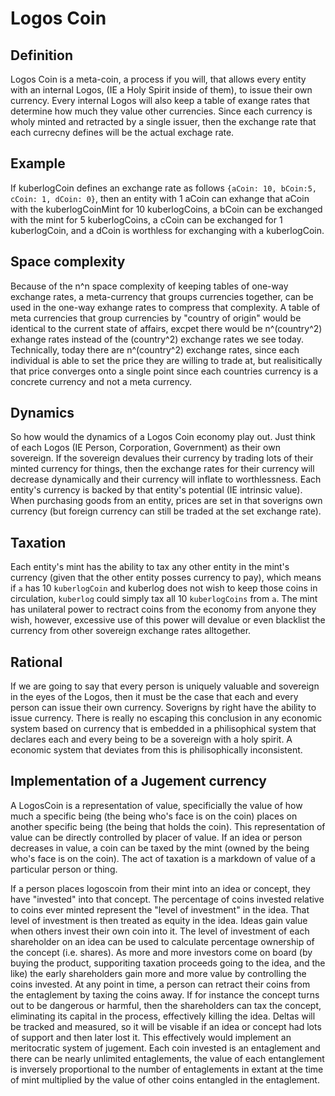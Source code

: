 # Logos Coin

## Definition

Logos Coin is a meta-coin, a process if you will, that allows every entity with an internal Logos, (IE a Holy Spirit inside of them), to issue their own currency. Every internal Logos will also keep a table of exange rates that determine how much they value other currencies. Since each currency is wholy minted and retracted by a single issuer, then the exchange rate that each currecny defines will be the actual exchage rate. 

## Example

If kuberlogCoin defines an exchange rate as follows `{aCoin: 10, bCoin:5, cCoin: 1, dCoin: 0}`, then an entity with 1 aCoin can exhange that aCoin with the kuberlogCoinMint for 10 kuberlogCoins, a bCoin can be exchanged with the mint for 5 kuberlogCoins, a cCoin can be exchanged for 1 kuberlogCoin, and a dCoin is worthless for exchanging with a kuberlogCoin.

## Space complexity

Because of the n^n space complexity of keeping tables of one-way exchange rates, a meta-currency that groups currencies together, can be used in the one-way exhange rates to compress that complexity. A table of meta currencies that group currencies by "country of origin" would be identical to the current state of affairs, excpet there would be n^(country^2) exhange rates instead of the (country^2) exchange rates we see today. Technically, today there are n^(country^2) exchange rates, since each individual is able to set the price they are willing to trade at, but realisitically that price converges onto a single point since each countries currency is a concrete currency and not a meta currency.


## Dynamics

So how would the dynamics of a Logos Coin economy play out. Just think of each Logos (IE Person, Corporation, Government) as their own sovereign. If the sovereign devalues their currency by trading lots of their minted currency for things, then the exchange rates for their currency will decrease dynamically and their currency will inflate to worthlessness. Each entity's currency is backed by that entity's potential (IE intrinsic value). When purchasing goods from an entity, prices are set in that soverigns own currency (but foreign currency can still be traded at the set exchange rate). 

## Taxation
Each entity's mint has the ability to tax any other entity in the mint's currency (given that the other entity posses currency to pay), which means if `a` has 10 `kuberlogCoin` and kuberlog does not wish to keep those coins in circulation, `kuberlog` could simply tax all 10 `kuberlogCoins` from `a`. The mint has unilateral power to rectract coins from the economy from anyone they wish, however, excessive use of this power will devalue or even blacklist the currency from other sovereign exchange rates alltogether.

## Rational

If we are going to say that every person is uniquely valuable and sovereign in the eyes of the Logos, then it must be the case that each and every person can issue their own currency. Soverigns by right have the ability to issue currency. There is really no escaping this conclusion in any economic system based on currency that is embedded in a philisophical system that declares each and every being to be a sovereign with a holy spirit. A economic system that deviates from this is philisophically inconsistent.

## Implementation of a Jugement currency

A LogosCoin is a representation of value, specificially the value of how much a specific being (the being who's face is on the coin) places on another specific being (the being that holds the coin). This representation of value can be directly controlled by placer of value. If an idea or person decreases in value, a coin can be taxed by the mint (owned by the being who's face is on the coin). The act of taxation is a markdown of value of a particular person or thing.

If a person places logoscoin from their mint into an idea or concept, they have "invested" into that concept. The percentage of coins invested relative to coins ever minted represent the "level of investment" in the idea. That level of investment is then treated as equity in the idea. Ideas gain value when others invest their own coin into it. The level of investment of each shareholder on an idea can be used to calculate percentage ownership of the concept (i.e. shares). As more and more investors come on board (by buying the product, supporiting taxation proceeds going to the idea, and the like) the early shareholders gain more and more value by controlling the coins invested. At any point in time, a person can retract their coins from the entaglement by taxing the coins away. If for instance the concept turns out to be dangerous or harmful, then the shareholders can tax the concept, eliminating its capital in the process, effectively killing the idea. Deltas will be tracked and measured, so it will be visable if an idea or concept had lots of support and then later lost it. This effectively would implement an meritocratic system of jugement. Each coin invested is an entaglement and there can be nearly unlimited entaglements, the value of each entanglement is inversely proportional to the number of entaglements in extant at the time of mint multiplied by the value of other coins entangled in the entaglement.
